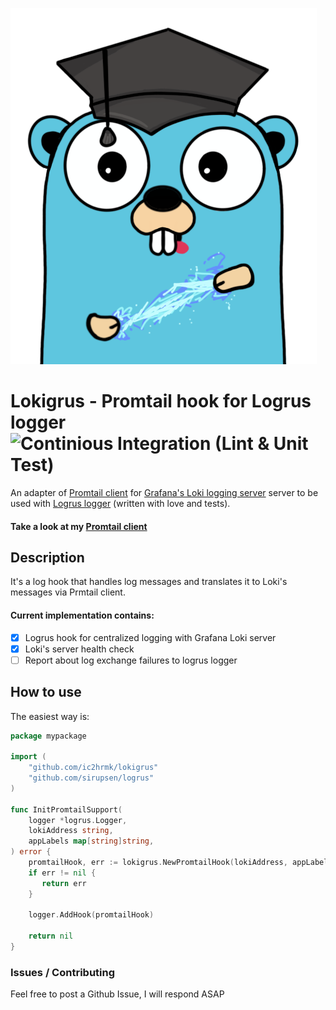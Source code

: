![!Promtail hook for Logrus logger](./logo.png)

# Lokigrus - Promtail hook for Logrus logger ![Continious Integration (Lint & Unit Test)](https://github.com/ic2hrmk/lokigrus/workflows/Continious%20Integration%20(Lint%20&%20Unit%20Test)/badge.svg)

An adapter of [Promtail client](github.com/ic2hrmk/promtail) for [Grafana's Loki logging server](https://grafana.com/oss/loki/) 
server to be used with [Logrus logger](https://github.com/sirupsen/logrus) (written with love and tests).

#### Take a look at my [Promtail client](github.com/ic2hrmk/promtail)

## Description

It's a log hook that handles log messages and translates it to Loki's messages via
Prmtail client.

#### Current implementation contains:

 - [X] Logrus hook for centralized logging with Grafana Loki server
 - [X] Loki's server health check
 - [ ] Report about log exchange failures to logrus logger
 
 ## How to use
 
The easiest way is:
~~~go
package mypackage

import (
    "github.com/ic2hrmk/lokigrus"
    "github.com/sirupsen/logrus"
)

func InitPromtailSupport(
    logger *logrus.Logger,
    lokiAddress string, 
    appLabels map[string]string,
) error {
    promtailHook, err := lokigrus.NewPromtailHook(lokiAddress, appLabels)
    if err != nil {
       return err
    }

    logger.AddHook(promtailHook)

    return nil
}
~~~
 
### Issues / Contributing
Feel free to post a Github Issue, I will respond ASAP
 